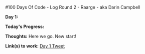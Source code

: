#100 Days Of Code - Log Round 2 - Raarge - aka Darin Campbell

**Day 1:** 

**Today's Progress:** 

**Thoughts:** Here we go. New start!

**Link(s) to work:** [Day 1 Tweet](https://twitter.com/Raarge/status/1195075795665981442?s=20)

